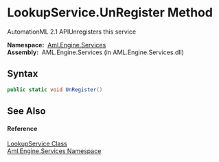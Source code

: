 LookupService.UnRegister Method
===============================
AutomationML 2.1 APIUnregisters this service

  **Namespace:**  [Aml.Engine.Services][1]  
  **Assembly:**  AML.Engine.Services (in AML.Engine.Services.dll)

Syntax
------

```csharp
public static void UnRegister()
```


See Also
--------

#### Reference
[LookupService Class][2]  
[Aml.Engine.Services Namespace][1]  

[1]: ../README.md
[2]: README.md
[3]: https://www.automationml.org
[4]: ../../icons/logoShade.png